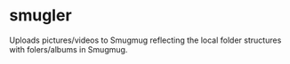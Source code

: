 # smugler
Uploads pictures/videos to Smugmug reflecting the local folder structures with folers/albums in Smugmug.
